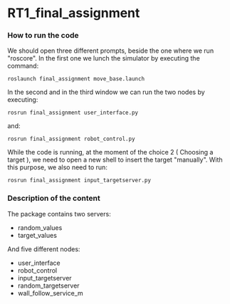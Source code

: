 # RT1_final_assignment

### How to run the code
We should open three different prompts, beside the one where we run "roscore". In the first one we lunch the simulator by executing the command:
```
roslaunch final_assignment move_base.launch
```
In the second and in the third window we can run the two nodes by executing:
```
rosrun final_assignment user_interface.py
```
 and:
 
```
rosrun final_assignment robot_control.py
```

While the code is running, at the moment of the choice 2 ( Choosing a target ), we need to open a new shell to insert the target "manually". With this purpose, we also need to run:

```
rosrun final_assignment input_targetserver.py
```

### Description of the content

The package contains two servers:

- random_values
- target_values

And five different nodes:

- user_interface
- robot_control
- input_targetserver
- random_targetserver
- wall_follow_service_m



